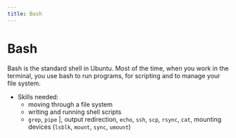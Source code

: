 ```yaml
---
title: Bash
---
```


# Bash

Bash is the standard shell in Ubuntu.
Most of the time, when you work in the terminal, you use bash to run programs, for scripting and to manage your file system.

* Skills needed:
  * moving through a file system
  * writing and running shell scripts
  * `grep`, `pipe` \|, output redirection, `echo`, `ssh`, `scp`, `rsync`, `cat`, mounting devices (`lsblk`, `mount`, `sync`, `umount`)
